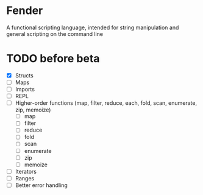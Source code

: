 # Fender
A functional scripting language, intended for string manipulation and general scripting on the command line

# TODO before beta
- [x] Structs
- [ ] Maps
- [ ] Imports
- [ ] REPL
- [ ] Higher-order functions (map, filter, reduce, each, fold, scan, enumerate, zip, memoize)
  - [ ] map
  - [ ] filter
  - [ ] reduce
  - [ ] fold
  - [ ] scan
  - [ ] enumerate
  - [ ] zip
  - [ ] memoize
- [ ] Iterators
- [ ] Ranges
- [ ] Better error handling
